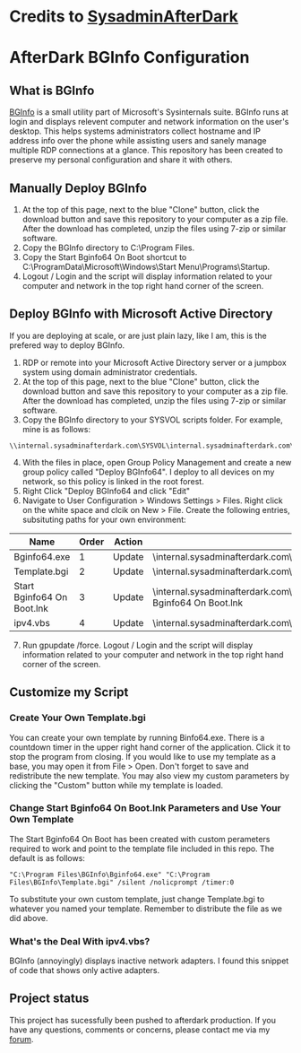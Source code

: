 # Credits to [SysadminAfterDark](https://gitlab.sysadminafterdark.com/sysadminafterdark/afterdark-bginfo-configuration)

# AfterDark BGInfo Configuration



## What is BGInfo

[BGInfo](https://learn.microsoft.com/en-us/sysinternals/downloads/bginfo) is a small utility part of Microsoft's Sysinternals suite. BGInfo runs at login and displays relevent computer and network information on the user's desktop. This helps systems administrators collect hostname and IP address info over the phone while assisting users and sanely manage multiple RDP connections at a glance. This repository has been created to preserve my personal configuration and share it with others.   

## Manually Deploy BGInfo

1. At the top of this page, next to the blue "Clone" button, click the download button and save this repository to your computer as a zip file. After the download has completed, unzip the files using 7-zip or similar software.
2. Copy the BGInfo directory to C:\Program Files.
3. Copy the Start Bginfo64 On Boot shortcut to C:\ProgramData\Microsoft\Windows\Start Menu\Programs\Startup.
4. Logout / Login and the script will display information related to your computer and network in the top right hand corner of the screen.

## Deploy BGInfo with Microsoft Active Directory

If you are deploying at scale, or are just plain lazy, like I am, this is the prefered way to deploy BGInfo.

1. RDP or remote into your Microsoft Active Directory server or a jumpbox system using domain administrator credentials.
2. At the top of this page, next to the blue "Clone" button, click the download button and save this repository to your computer as a zip file. After the download has completed, unzip the files using 7-zip or similar software.
3. Copy the BGInfo directory to your SYSVOL scripts folder. For example, mine is as follows: 
 ```
\\internal.sysadminafterdark.com\SYSVOL\internal.sysadminafterdark.com\scripts\BGInfo
 ```
4. With the files in place, open Group Policy Management and create a new group policy called "Deploy BGInfo64". I deploy to all devices on my network, so this policy is linked in the root forest.
5. Right Click "Deploy BGInfo64 and click "Edit"
6. Navigate to User Configuration > Windows Settings > Files. Right click on the white space and clcik on New > File. Create the following entries, subsituting paths for your own environment:

| Name                        | Order | Action | Source                                                                                                           | Destination                                                                                            |
| ----------------------------| ------| -------| ----------------------------------------------------------------------------------------------------------------- | ------------------------------------------------------------------------------------------------------ |
| Bginfo64.exe                | 1     | Update | \\internal.sysadminafterdark.com\SYSVOL\internal.sysadminafterdark.com\scripts\BGInfo\Bginfo64.exe               | C:\Program Files\BGInfo\Bginfo64.exe                                                                  |
| Template.bgi                | 2     | Update | \\internal.sysadminafterdark.com\SYSVOL\internal.sysadminafterdark.com\scripts\BGInfo\Template.bgi               | C:\Program Files\BGInfo\Template.bgi                                                                  |
| Start Bginfo64 On Boot.lnk  | 3     | Update | \\internal.sysadminafterdark.com\SYSVOL\internal.sysadminafterdark.com\scripts\BGInfo\Start Bginfo64 On Boot.lnk | C:\ProgramData\Microsoft\Windows\Start Menu\Programs\Startup\Start Bginfo64 On Boot.lnk               |
| ipv4.vbs                    | 4     | Update | \\internal.sysadminafterdark.com\SYSVOL\internal.sysadminafterdark.com\scripts\BGInfo\ipv4.vbs                   | C:\Program Files\BGInfo\ipv4.vbs                                                                      |


7. Run gpupdate /force. Logout / Login and the script will display information related to your computer and network in the top right hand corner of the screen.

## Customize my Script

### Create Your Own Template.bgi

You can create your own template by running Binfo64.exe. There is a countdown timer in the upper right hand corner of the application. Click it to stop the program from closing. If you would like to use my template as a base, you may open it from File > Open. Don't forget to save and redistribute the new template. You may also view my custom parameters by clicking the "Custom" button while my template is loaded.

### Change Start Bginfo64 On Boot.lnk Parameters and Use Your Own Template

The Start Bginfo64 On Boot has been created with custom perameters required to work and point to the template file included in this repo. The default is as follows:
```
"C:\Program Files\BGInfo\Bginfo64.exe" "C:\Program Files\BGInfo\Template.bgi" /silent /nolicprompt /timer:0
```
To substitute your own custom template, just change Template.bgi to whatever you named your template. Remember to distribute the file as we did above.

### What's the Deal With ipv4.vbs?

BGInfo (annoyingly) displays inactive network adapters. I found this snippet of code that shows only active adapters.

## Project status

This project has sucessfully been pushed to afterdark production. If you have any questions, comments or concerns, please contact me via my [forum](https://forum.sysadminafterdark.com/).
